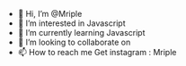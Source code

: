 - 👋 Hi, I’m @Mriple
- 👀 I’m interested in Javascript
- 🌱 I’m currently learning Javascript
- 💞️ I’m looking to collaborate on 
- 📫 How to reach me Get instagram : Mriple

<!---
Mriple/Mriple is a ✨ special ✨ repository because its `README.md` (this file) appears on your GitHub profile.
You can click the Preview link to take a look at your changes.
--->
